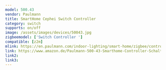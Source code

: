 ```yaml
---
model: 500.43
vendor: Paulmann
title: SmartHome Cephei Switch Controller
category: switch
supports: on/off
image: /assets/images/devices/50043.jpg
zigbeemodel: ['Switch Controller ']
compatible: [z2m]
mlink: https://en.paulmann.com/indoor-lighting/smart-home/zigbee/controlling/smarthome-zigbee-cephei-switch-controller-max.-1000w-ac/50043
link: https://www.amazon.de/Paulmann-500-43-Smarthome-Controller-Schaltger%C3%A4t/dp/B0721G1YMG
link2: 
link3: 
---
```


